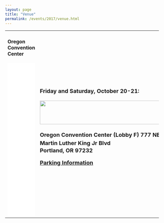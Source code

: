 ```yaml
---
layout: page
title: "Venue"
permalink: /events/2017/venue.html
---
```


<table>
<tbody>
<tr>
<td style="width:648px;height:518px"> <div class="sites-embed-align-left-wrapping-off"><div class="sites-embed-border-on sites-embed sites-embed-full-width" style="width:100%;"><h4 class="sites-embed-title">Oregon Convention Center</h4><div class="sites-embed-object-title" style="display:none;">Oregon Convention Center</div><div class="sites-embed-content sites-embed-type-map"><iframe src="//maps.google.com/?ll=45.528092%2C-122.663019&amp;spn=0.060611%2C0.240326&amp;ie=UTF8&amp;z=12&amp;t=roadmap&amp;sll=45.528092%2C-122.663019&amp;sspn=0.060611%2C0.240326&amp;q=777%20NE%20Martin%20Luther%20King%20Jr%20Blvd%2C%20Portland%2C%20OR%2097232%2C%20United%20States%20(Oregon%20Convention%20Center)&amp;output=embed" title="Oregon Convention Center" width="100%" height="500" frameborder="0" class="map_embed" scrolling="no"></iframe></div></div></div></td>
<td style="width:462px;height:518px"> 
<div style="font-size:13.3333330154419px"><font size="4"><b><br />
Friday and Saturday, October 20-21:</b></font></div>
<div style="font-size:13.3333330154419px"><font size="4"><b><br />
</b></font></div>
<div style="font-size:13.3333330154419px"><font size="4"><b><img border="0" height="77" src="http://www.bsidespdx.org/_/rsrc/1468037555455/archive/2015/venue2015/oregon%20convention%20center.png?height=77&amp;width=400" width="400" /></b></font></div>
<div style="font-size:13.3333330154419px"><font size="4"><b><br />
</b></font></div>
<div style="font-size:13.3333330154419px"><font size="4"><b>Oregon Convention Center (Lobby F) </b></font><b style="font-size:large;line-height:1.5;background-color:transparent">777 NE Martin Luther King Jr Blvd</b></div>
<div style="font-size:13.3333330154419px"><font size="4"><b>Portland, OR 97232</b></font></div>
<div style="font-size:13.3333330154419px"><br />
</div>
<div style="font-size:13.3333330154419px"><b style="font-size:large;line-height:27px"><a href="https://www.oregoncc.org/visitors/parking-and-directions" target="_blank">Parking Information</a></b></div>
</td>
</tr>
</tbody>
</table>
